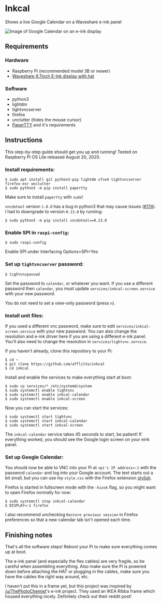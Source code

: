 # Inkcal

Shows a live Google Calendar on a Waveshare e-ink panel

![Image of Google Calendar on an e-ink display](images/calendar.jpg)

## Requirements

### Hardware

* Raspberry Pi (recommended model 3B or newer)
* [Waveshare 9.7inch E-Ink display with hat](https://www.waveshare.com/product/displays/e-paper/9.7inch-e-paper-hat.htm)

### Software
* python3
* lightdm
* tightvncserver
* firefox
* unclutter (hides the mouse cursor)
* [PaperTTY](https://github.com/joukos/PaperTTY) and it's requirements

## Instructions

This step-by-step guide should get you up and running! Tested on Raspberry Pi OS Lite released August 20, 2020.

### Install requirements:

```
$ sudo apt install git python3-pip lightdm xfce4 tightvncserver firefox-esr unclutter
$ sudo python3 -m pip install papertty
```

Make sure to install `papertty` with `sudo`!

`vncdotool` version `1.0.0` has a bug in python3 that may cause issues ([#174](https://github.com/sibson/vncdotool/issues/172)).
I had to downgrade to version `0.13.0` by running:

```
$ sudo python3 -m pip install vncdotool==0.13.0
```

### Enable SPI in `raspi-config`:

```
$ sudo raspi-config
```
Enable SPI under Interfacing Options>SPI>Yes


### Set up `tightvncserver` password:

```
$ tightvncpasswd
```

Set the password to `calendar`, or whatever you want. If you use a different password then `calendar`, 
you must update `services/inkcal-screen.service` with your new password.

You do not need to set a view-only password (press `n`).

### Install unit files:

If you used a different vnc password, make sure to edit `services/inkcal-screen.service` with your new password. 
You can also change the resolution and e-ink driver here if you are using a different e-ink panel. You'll also need
to change the resolution in `services/tightvnc.service`.

If you haven't already, clone this repository to your Pi:

```
$ cd ~
$ git clone https://github.com/afflitto/inkcal
$ cd inkcal
```

Install and enable the services to make everything start at boot:

```
$ sudo cp services/* /etc/systemd/system
$ sudo systemctl enable tightvnc
$ sudo systemctl enable inkcal-calendar
$ sudo systemctl enable inkcal-screen
```

Now you can start the services:

```
$ sudo systemctl start tightvnc
$ sudo systemctl start inkcal-calendar
$ sudo systemctl start inkcal-screen
```

The `inkcal-calendar` service takes 45 seconds to start, be patient! If everything worked, you should see the
Google login screen on your eink panel.

### Set up Google Calendar:

You should now be able to VNC into your Pi at `<pi's IP address>:1` with the password `calendar` and log into your 
Google account. The text starts out a bit small, but you can use my `style.css` with the Firefox extension 
[stylish](https://addons.mozilla.org/en-US/firefox/addon/stylish/).

Firefox is started in fullscreen mode with the `-kiosk` flag, so you might want to open Firefox normally for now:

```
$ sudo systemctl stop inkcal-calendar
$ DISPLAY=:1 firefox
```

I also recommend unchecking `Restore previous session` in Firefox preferences so that a new calendar tab isn't 
opened each time.

## Finishing notes

That's all the software steps! Reboot your Pi to make sure everything comes up at boot.

The e-ink panel (and especially the flex cables) are very fragile, so be careful when assembling everything. Also 
make sure the Pi is powered down before attaching the HAT or plugging in the cables, make sure you have the cables
the right way around, etc.

I haven't put this in a frame yet, but this project was inspired by
[/u/ThePhotoChemist](https://www.reddit.com/r/RTLSDR/comments/jd172o/i_crammed_an_eink_screen_into_an_ikea_picture/)'s 
e-ink project. They used an IKEA Ribba frame which housed everything nicely. Definitely check out their reddit post!

